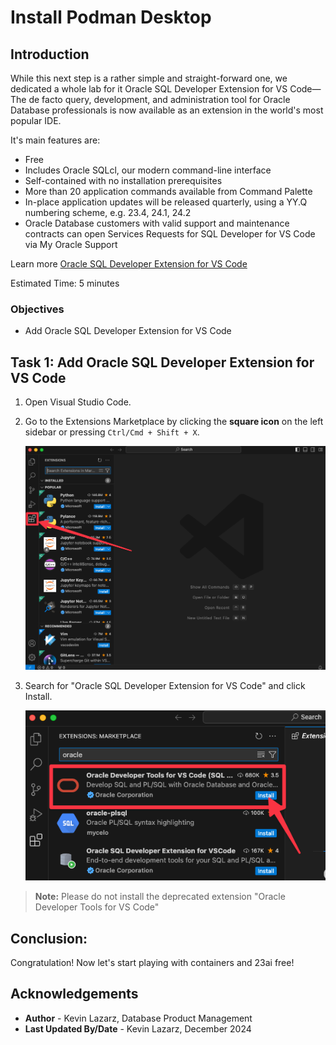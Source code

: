 # Install Podman Desktop

## Introduction

While this next step is a rather simple and straight-forward one, we dedicated a whole lab for it
Oracle SQL Developer Extension for VS Code—The de facto query, development, and administration tool for Oracle Database professionals is now available as an extension in the world's most popular IDE.

It's main features are:
- Free
- Includes Oracle SQLcl, our modern command-line interface
- Self-contained with no installation prerequisites
- More than 20 application commands available from Command Palette
- In-place application updates will be released quarterly, using a YY.Q numbering scheme, e.g. 23.4, 24.1, 24.2
- Oracle Database customers with valid support and maintenance contracts can open Services Requests for SQL Developer for VS Code via My Oracle Support


Learn more [Oracle SQL Developer Extension for VS Code](https://www.oracle.com/database/sqldeveloper/vscode/)

Estimated Time: 5 minutes

### Objectives

- Add Oracle SQL Developer Extension for VS Code

## Task 1: Add Oracle SQL Developer Extension for VS Code

1. Open Visual Studio Code.

2. Go to the Extensions Marketplace by clicking the **square icon** on the left sidebar or pressing `Ctrl/Cmd + Shift + X`.

    ![VS Code Extensions](images/vs-code-extensions.png)

3. Search for "Oracle SQL Developer Extension for VS Code" and click Install.

    ![Install SQL Developer for VS Code](images/vs-code-sqldev.png)

>**Note:** Please do not install the deprecated extension "Oracle Developer Tools for VS Code"

## Conclusion: 
Congratulation! Now let's start playing with containers and 23ai free!


## Acknowledgements
* **Author** - Kevin Lazarz, Database Product Management
* **Last Updated By/Date** - Kevin Lazarz, December 2024
